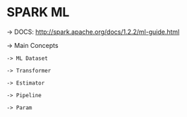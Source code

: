 # SPARK ML #

-> DOCS: http://spark.apache.org/docs/1.2.2/ml-guide.html

-> Main Concepts

	-> ML Dataset

	-> Transformer

	-> Estimator

	-> Pipeline

	-> Param